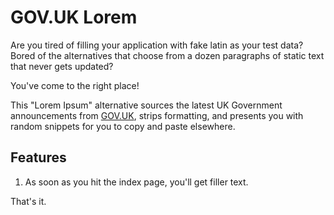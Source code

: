 # GOV.UK Lorem

Are you tired of filling your application with fake latin as your test data? Bored of the alternatives that choose from a dozen paragraphs of static text that never gets updated?

You've come to the right place!

This "Lorem Ipsum" alternative sources the latest UK Government announcements from [GOV.UK](https://www.gov.uk/government/announcements), strips formatting, and presents you with random snippets for you to copy and paste elsewhere.

## Features

1. As soon as you hit the index page, you'll get filler text.

That's it.
